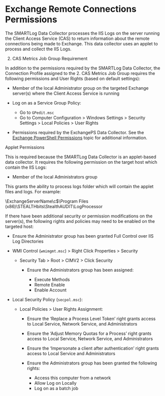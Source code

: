 # Exchange Remote Connections Permissions

The SMARTLog Data Collector processes the IIS Logs on the server running the Client Access Service
(CAS) to return information about the remote connections being made to Exchange. This data collector
uses an applet to process and collect the IIS Logs.

2. CAS Metrics Job Group Requirement

In addition to the permissions required by the SMARTLog Data Collector, the Connection Profile
assigned to the 2. CAS Metrics Job Group requires the following permissions and User Rights (based
on default settings):

- Member of the local Administrator group on the targeted Exchange server(s) where the Client Access
  Service is running
- Log on as a Service Group Policy:

  - Go to `GPedit.msc`
  - Go to Computer Configuration > Windows Settings > Security Settings > Local Policies > User
    Rights

- Permissions required by the ExchangePS Data Collector. See the
  [Exchange PowerShell Permissions](/docs/accessanalyzer/11.6/accessanalyzer/requirements/solutions/exchange/powershell.md)
  topic for additional information.

Applet Permissions

This is required because the SMARTLog Data Collector is an applet-based data collector. It requires
the following permission on the target host which contain the IIS Logs:

- Member of the local Administrators group

This grants the ability to process logs folder which will contain the applet files and logs. For
example:

\\ExchangeServerName\c$\Program Files (x86)\STEALTHbits\StealthAUDIT\LogProcessor

If there have been additional security or permission modifications on the server(s), the following
rights and policies may need to be enabled on the targeted host:

- Ensure the Administrator group has been granted Full Control over IIS Log Directories
- WMI Control (`wmimgmt.msc`) > Right Click Properties > Security

  - Security Tab > Root > CIMV2 > Click Security

    - Ensure the Administrators group has been assigned:

      - Execute Methods
      - Remote Enable
      - Enable Account

- Local Security Policy (`secpol.msc`):

  - Local Policies > User Rights Assignment:

    - Ensure the ‘Replace a Process Level Token’ right grants access to Local Service, Network
      Service, and Administrators
    - Ensure the ‘Adjust Memory Quotas for a Process’ right grants access to Local Service,
      Network Service, and Administrators
    - Ensure the ‘Impersonate a client after authentication’ right grants access to Local
      Service and Administrators
    - Ensure the Administrators group has been granted the following rights:

      - Access this computer from a network
      - Allow Log on Locally
      - Log on as a batch job
